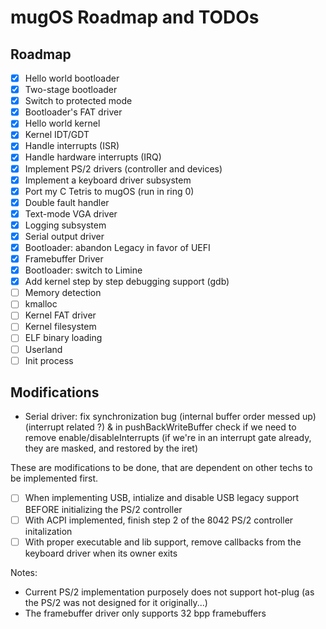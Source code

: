 # mugOS Roadmap and TODOs

## Roadmap

- [X] Hello world bootloader
- [X] Two-stage bootloader
- [X] Switch to protected mode
- [X] Bootloader's FAT driver
- [X] Hello world kernel
- [X] Kernel IDT/GDT
- [X] Handle interrupts (ISR)
- [X] Handle hardware interrupts (IRQ)
- [X] Implement PS/2 drivers (controller and devices)
- [X] Implement a keyboard driver subsystem
- [X] Port my C Tetris to mugOS (run in ring 0)
- [X] Double fault handler
- [X] Text-mode VGA driver
- [X] Logging subsystem
- [X] Serial output driver
- [X] Bootloader: abandon Legacy in favor of UEFI
- [X] Framebuffer Driver
- [X] Bootloader: switch to Limine
- [X] Add kernel step by step debugging support (gdb)
- [ ] Memory detection
- [ ] kmalloc
- [ ] Kernel FAT driver
- [ ] Kernel filesystem
- [ ] ELF binary loading
- [ ] Userland
- [ ] Init process

## Modifications

- Serial driver: fix synchronization bug (internal buffer order messed up) (interrupt related ?) & in pushBackWriteBuffer
  check if we need to remove enable/disableInterrupts (if we're in an interrupt gate already, they are masked, and restored by the iret)

These are modifications to be done, that are dependent on other techs to be implemented first.

- [ ] When implementing USB, intialize and disable USB legacy support BEFORE initializing the PS/2 controller
- [ ] With ACPI implemented, finish step 2 of the 8042 PS/2 controller initalization
- [ ] With proper executable and lib support, remove callbacks from the keyboard driver when its owner exits

Notes:
- Current PS/2 implementation purposely does not support hot-plug (as the PS/2 was not designed for it originally...)
- The framebuffer driver only supports 32 bpp framebuffers
